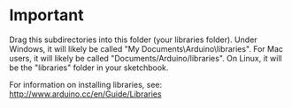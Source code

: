 # Important
Drag this subdirectories into this folder (your libraries folder). Under Windows, it will likely be called "My Documents\Arduino\libraries". For Mac users, it will likely be called "Documents/Arduino/libraries". On Linux, it will be the "libraries" folder in your sketchbook.

For information on installing libraries, see: http://www.arduino.cc/en/Guide/Libraries
